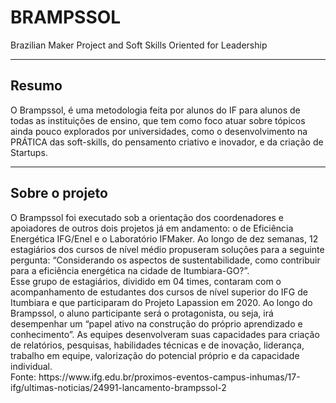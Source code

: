 # BRAMPSSOL
Brazilian Maker Project and Soft Skills Oriented for Leadership
<hr>
<h2> Resumo </h2>
O Brampssol, é uma metodologia feita por alunos do IF para alunos de todas as instituições de ensino, que tem como foco atuar sobre tópicos ainda pouco explorados por universidades, como o desenvolvimento na PRÁTICA das soft-skills, do pensamento criativo e inovador, e da criação de Startups.
<hr>
<h2> Sobre o projeto</h2>
O Brampssol foi executado sob a orientação dos coordenadores e apoiadores de outros dois projetos já em andamento: o de Eficiência Energética IFG/Enel e o Laboratório IFMaker. Ao longo de dez semanas, 12 estagiários dos cursos de nível médio propuseram soluções para a seguinte pergunta: “Considerando os aspectos de sustentabilidade, como contribuir para a eficiência energética na cidade de Itumbiara-GO?”.
<br>
Esse grupo de estagiários, dividido em 04 times, contaram com o acompanhamento de estudantes dos cursos de nível superior do IFG de Itumbiara e que participaram do Projeto Lapassion em 2020. Ao longo do Brampssol, o aluno participante será o protagonista, ou seja, irá desempenhar um “papel ativo na construção do próprio aprendizado e conhecimento”. As equipes desenvolveram suas capacidades para criação de relatórios, pesquisas, habilidades técnicas e de inovação, liderança, trabalho em equipe, valorização do potencial próprio e da capacidade individual.
<br>Fonte: https://www.ifg.edu.br/proximos-eventos-campus-inhumas/17-ifg/ultimas-noticias/24991-lancamento-brampssol-2

